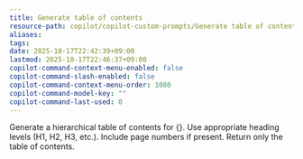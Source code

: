 ```yaml
---
title: Generate table of contents
resource-path: copilot/copilot-custom-prompts/Generate table of contents.md
aliases:
tags:
date: 2025-10-17T22:42:39+09:00
lastmod: 2025-10-17T22:46:37+09:00
copilot-command-context-menu-enabled: false
copilot-command-slash-enabled: false
copilot-command-context-menu-order: 1080
copilot-command-model-key: ""
copilot-command-last-used: 0
---
```

Generate a hierarchical table of contents for {}. Use appropriate heading levels (H1, H2, H3, etc.). Include page numbers if present. Return only the table of contents.
